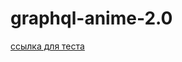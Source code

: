 # graphql-anime-2.0

[ссылка для теста]([https://codesandbox.io/s/github/robertd2000/fireblog](https://robertd2000.github.io/graphql-anime-2.0/)https://robertd2000.github.io/graphql-anime-2.0/)
